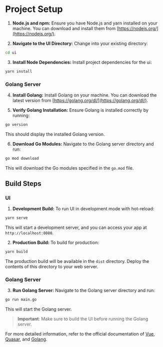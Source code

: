 # Project Setup

1. **Node.js and npm:**
Ensure you have Node.js and yarn installed on your machine. You can download and install them from [https://nodejs.org/](https://nodejs.org/).

2. **Navigate to the UI Directory:**
Change into your existing directory:

```bash
cd ui
```

3. **Install Node Dependencies:**
Install project dependencies for the ui:

```bash
yarn install
```

### Golang Server

4. **Install Golang:**
Install Golang on your machine. You can download the latest version from [https://golang.org/dl/](https://golang.org/dl/).

5. **Verify Golang Installation:**
Ensure Golang is installed correctly by running:

```bash
go version
```

This should display the installed Golang version.

6. **Download Go Modules:**
Navigate to the Golang server directory and run:

```bash
go mod download
```

This will download the Go modules specified in the `go.mod` file.

## Build Steps

### UI

1. **Development Build:**
To run UI in development mode with hot-reload:

```bash
yarn serve
```

This will start a development server, and you can access your app at `http://localhost:8080`.

2. **Production Build:**
To build for production:

```bash
yarn build
```

The production build will be available in the `dist` directory. Deploy the contents of this directory to your web server.

### Golang Server

3. **Run Golang Server:**
Navigate to the Golang server directory and run:

```bash
go run main.go
```

This will start the Golang server.

> **Important**: Make sure to build the UI before running the Golang server.

For more detailed information, refer to the official documentation of [Vue](https://v3.vuejs.org/), [Quasar](https://quasar.dev/), and [Golang](https://golang.org/doc/).
